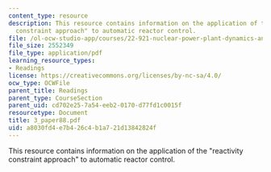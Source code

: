 ```yaml
---
content_type: resource
description: This resource contains information on the application of the "reactivity
  constraint approach" to automatic reactor control.
file: /ol-ocw-studio-app/courses/22-921-nuclear-power-plant-dynamics-and-control-january-iap-2006/a8030fd4e7b426c4b1a721d13842824f_3_paper88.pdf
file_size: 2552349
file_type: application/pdf
learning_resource_types:
- Readings
license: https://creativecommons.org/licenses/by-nc-sa/4.0/
ocw_type: OCWFile
parent_title: Readings
parent_type: CourseSection
parent_uid: cd702e25-7a54-eeb2-0170-d77fd1c0015f
resourcetype: Document
title: 3_paper88.pdf
uid: a8030fd4-e7b4-26c4-b1a7-21d13842824f
---
```

This resource contains information on the application of the "reactivity constraint approach" to automatic reactor control.